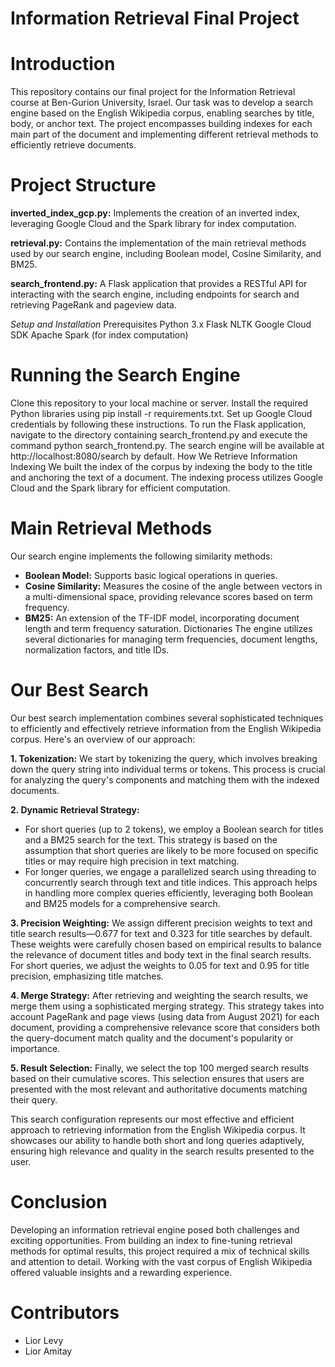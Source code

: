 # Information Retrieval Final Project
# Introduction
This repository contains our final project for the Information Retrieval course at Ben-Gurion University, Israel. Our task was to develop a search engine based on the English Wikipedia corpus, enabling searches by title, body, or anchor text. The project encompasses building indexes for each main part of the document and implementing different retrieval methods to efficiently retrieve documents.

# Project Structure

**inverted_index_gcp.py:** Implements the creation of an inverted index, leveraging Google Cloud and the Spark library for index computation.

**retrieval.py:** Contains the implementation of the main retrieval methods used by our search engine, including Boolean model, Cosine Similarity, and BM25.

**search_frontend.py:** A Flask application that provides a RESTful API for interacting with the search engine, including endpoints for search and retrieving PageRank and pageview data.

*Setup and Installation*
Prerequisites
Python 3.x
Flask
NLTK
Google Cloud SDK
Apache Spark (for index computation)

# Running the Search Engine
Clone this repository to your local machine or server.
Install the required Python libraries using pip install -r requirements.txt.
Set up Google Cloud credentials by following these instructions.
To run the Flask application, navigate to the directory containing search_frontend.py and execute the command python search_frontend.py.
The search engine will be available at http://localhost:8080/search by default.
How We Retrieve Information
Indexing
We built the index of the corpus by indexing the body to the title and anchoring the text of a document. The indexing process utilizes Google Cloud and the Spark library for efficient computation.

# Main Retrieval Methods
Our search engine implements the following similarity methods:

- **Boolean Model:** Supports basic logical operations in queries.
- **Cosine Similarity:** Measures the cosine of the angle between vectors in a multi-dimensional space, providing relevance scores based on term frequency.
- **BM25:** An extension of the TF-IDF model, incorporating document length and term frequency saturation.
Dictionaries
The engine utilizes several dictionaries for managing term frequencies, document lengths, normalization factors, and title IDs.

# Our Best Search
Our best search implementation combines several sophisticated techniques to efficiently and effectively retrieve information from the English Wikipedia corpus. Here's an overview of our approach:

**1. Tokenization:** We start by tokenizing the query, which involves breaking down the query string into individual terms or tokens. This process is crucial for analyzing the query's components and matching them with the indexed documents.

**2. Dynamic Retrieval Strategy:**
- For short queries (up to 2 tokens), we employ a Boolean search for titles and a BM25 search for the text. This strategy is based on the assumption that short queries are likely to be more focused on specific titles or may require high precision in text matching.
- For longer queries, we engage a parallelized search using threading to concurrently search through text and title indices. This approach helps in handling more complex queries efficiently, leveraging both Boolean and BM25 models for a comprehensive search.
  
**3. Precision Weighting:** We assign different precision weights to text and title search results—0.677 for text and 0.323 for title searches by default. These weights were carefully chosen based on empirical results to balance the relevance of document titles and body text in the final search results. For short queries, we adjust the weights to 0.05 for text and 0.95 for title precision, emphasizing title matches.

**4. Merge Strategy:** After retrieving and weighting the search results, we merge them using a sophisticated merging strategy. This strategy takes into account PageRank and page views (using data from August 2021) for each document, providing a comprehensive relevance score that considers both the query-document match quality and the document's popularity or importance.

**5. Result Selection:** Finally, we select the top 100 merged search results based on their cumulative scores. This selection ensures that users are presented with the most relevant and authoritative documents matching their query.

This search configuration represents our most effective and efficient approach to retrieving information from the English Wikipedia corpus. It showcases our ability to handle both short and long queries adaptively, ensuring high relevance and quality in the search results presented to the user.

# Conclusion
Developing an information retrieval engine posed both challenges and exciting opportunities. From building an index to fine-tuning retrieval methods for optimal results, this project required a mix of technical skills and attention to detail. Working with the vast corpus of English Wikipedia offered valuable insights and a rewarding experience.

# Contributors
- Lior Levy
- Lior Amitay

